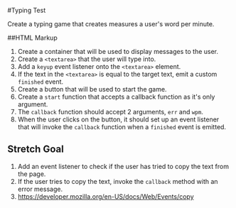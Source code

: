 #Typing Test

Create a typing game that creates measures a user's word per minute.

##HTML Markup
1. Create a container that will be used to display messages to the user.
2. Create a `<textarea>` that the user will type into.
3. Add a `keyup` event listener onto the `<textarea>` element.
  1. If the text in the `<textarea>` is equal to the target text, emit a custom `finished` event.
5. Create a button that will be used to start the game.
6. Create a `start` function that accepts a callback function as it's only argument.
  1. The `callback` function should accept 2 arguments, `err` and `wpm`.
7. When the user clicks on the button, it should set up an event listener that will invoke the `callback` function when a `finished` event is emitted.

## Stretch Goal
1. Add an event listener to check if the user has tried to copy the text from the page.
  1. If the user tries to copy the text, invoke the `callback` method with an error message.
  2. https://developer.mozilla.org/en-US/docs/Web/Events/copy